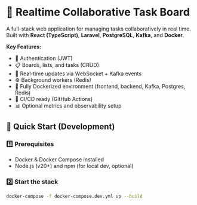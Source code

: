 # 🧩 Realtime Collaborative Task Board

A full-stack web application for managing tasks collaboratively in real time.
Built with **React (TypeScript)**, **Laravel**, **PostgreSQL**, **Kafka**, and **Docker**.

**Key Features:**

- 🧠 Authentication (JWT)
- 📋 Boards, lists, and tasks (CRUD)
- 🔁 Real-time updates via WebSocket + Kafka events
- ⚙️ Background workers (Redis)
- 🐳 Fully Dockerized environment (frontend, backend, Kafka, Postgres, Redis)
- 🧪 CI/CD ready (GitHub Actions)
- 📊 Optional metrics and observability setup

## 🐳 Quick Start (Development)

### 1️⃣ Prerequisites

- Docker & Docker Compose installed
- Node.js (v20+) and npm (for local dev, optional)

### 2️⃣ Start the stack

```bash
docker-compose -f docker-compose.dev.yml up --build
```

